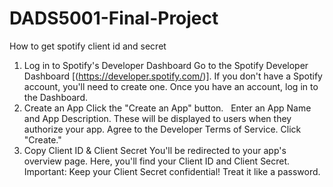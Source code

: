 # DADS5001-Final-Project

How to get spotify client id and secret
1. Log in to Spotify's Developer Dashboard
Go to the Spotify Developer Dashboard [(https://developer.spotify.com/)].
If you don't have a Spotify account, you'll need to create one.
Once you have an account, log in to the Dashboard.   
2. Create an App
Click the "Create an App" button.   
Enter an App Name and App Description. These will be displayed to users when they authorize your app.
Agree to the Developer Terms of Service.
Click "Create."
3. Copy Client ID & Client Secret
You'll be redirected to your app's overview page.
Here, you'll find your Client ID and Client Secret.
Important: Keep your Client Secret confidential! Treat it like a password.
